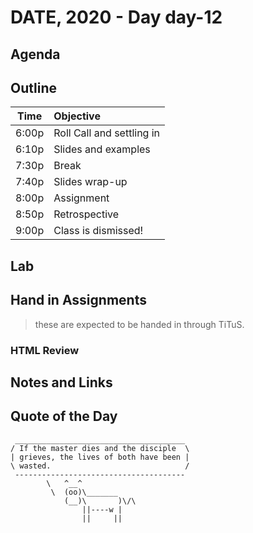 

# DATE, 2020 - Day day-12


## Agenda



## Outline

| Time   | Objective                        |
| -------|:---------------------------------|
| 6:00p  | Roll Call and settling in        |
| 6:10p  | Slides and examples              |
| 7:30p  | Break                            |
| 7:40p  | Slides wrap-up                   |
| 8:00p  | Assignment                       |
| 8:50p  | Retrospective                    |
| 9:00p  | Class is dismissed!              |


## Lab


## Hand in Assignments
>these are expected to be handed in through TiTuS.



### HTML Review


## Notes and Links


## Quote of the Day 

```
 ______________________________________
/ If the master dies and the disciple  \
| grieves, the lives of both have been |
\ wasted.                              /
 --------------------------------------
        \   ^__^
         \  (oo)\_______
            (__)\       )\/\
                ||----w |
                ||     ||

```
